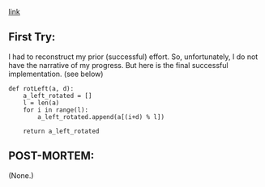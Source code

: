 [link](https://www.hackerrank.com/challenges/ctci-array-left-rotation/problem?h_l=interview&playlist_slugs%5B%5D%5B%5D=interview-preparation-kit&playlist_slugs%5B%5D%5B%5D=arrays)


## First Try:

I had to reconstruct my prior (successful) effort.  So, unfortunately, I do not have the narrative of my progress.  But here is the final successful implementation. (see below)

```
def rotLeft(a, d):
    a_left_rotated = []
    l = len(a)
    for i in range(l):
        a_left_rotated.append(a[(i+d) % l]) 
    
    return a_left_rotated
```


## POST-MORTEM:

(None.)